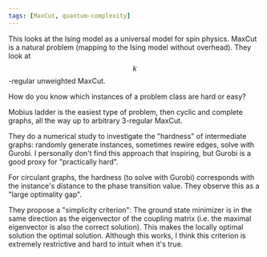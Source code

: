 ```yaml
---
tags: [MaxCut, quantum-complexity]
---
```

This looks at the Ising model as a universal model for spin physics. MaxCut is a natural problem (mapping to the Ising model without overhead). They look at $$k$$-regular unweighted MaxCut.

How do you know which instances of a problem class are hard or easy?

Mobius ladder is the easiest type of problem, then cyclic and complete graphs, all the way up to arbitrary 3-regular MaxCut.

They do a numerical study to investigate the "hardness" of intermediate graphs: randomly generate instances, sometimes rewire edges, solve with Gurobi. I personally don't find this approach that inspiring, but Gurobi is a good proxy for "practically hard".

For circulant graphs, the hardness (to solve with Gurobi) corresponds with the instance's distance to the phase transition value.  They observe this as a "large optimality gap".

They propose a "simplicity criterion": The ground state minimizer is in the same direction as the eigenvector of the coupling matrix (i.e. the maximal eigenvector is also the correct solution). This makes the locally optimal solution the optimal solution. Although this works, I think this criterion is extremely restrictive and hard to intuit when it's true.
